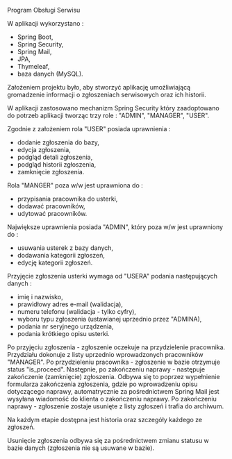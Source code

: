 Program Obsługi Serwisu

W aplikacji wykorzystano :
- Spring Boot,
- Spring Security,
- Spring Mail,
- JPA,
- Thymeleaf,
- baza danych (MySQL).

Założeniem projektu było, aby stworzyć aplikację umożliwiającą gromadzenie informacji o zgłoszeniach serwisowych oraz ich historii.

W aplikacji zastosowano mechanizm Spring Security który zaadoptowano do potrzeb aplikacji tworząc trzy role : "ADMIN", "MANAGER", "USER".

Zgodnie z założeniem rola "USER" posiada uprawnienia :
- dodanie zgłoszenia do bazy,
- edycja zgłoszenia,
- podgląd detali zgłoszenia,
- podgląd historii zgłoszenia,
- zamknięcie zgłoszenia.

Rola "MANGER" poza w/w jest uprawniona do :
 - przypisania pracownika do usterki,
 - dodawać pracowników,
 - udytować pracowników.
 
 Największe uprawnienia posiada "ADMIN", który poza w/w jest uprawniony do :
 - usuwania usterek z bazy danych,
 - dodawania kategorii zgłoszeń,
 - edycję kategorii zgłoszeń.
 
 Przyjęcie zgłoszenia usterki wymaga od "USERA" podania następujących danych :
 - imię i nazwisko,
 - prawidłowy adres e-mail (walidacja),
 - numeru telefonu (walidacja - tylko cyfry),
 - wyboru typu zgłoszenia (ustawianej uprzednio przez "ADMINA),
 - podania nr seryjnego urządzenia,
 - podania krótkiego opisu usterki.
 
 Po przyjęciu zgłoszenia - zgłoszenie oczekuje na przydzielenie pracownika. Przydziału dokonuje z listy uprzednio wprowadzonych pracowników "MANAGER".
 Po przydzieleniu pracownika - zgłoszenie w bazie otrzymuje status "is_proceed".
 Następnie, po zakończeniu naprawy - następuje zakończenie (zamknięcie) zgłoszenia.
 Odbywa się to poprzez wypełnienie formularza zakończenia zgłoszenia, gdzie po wprowadzeniu opisu dotyczącego naprawy, automatrycznie za pośrednictwem Spring Mail jest wysyłana wiadomość do klienta o zakończeniu naprawy.
 Po zakończeniu naprawy - zgłoszenie zostaje usunięte z listy zgłoszeń i trafia do archiwum.
 
 Na każdym etapie dostępna jest historia oraz szczegóły każdego ze zgłoszeń.
 
 Usunięcie zgłoszenia odbywa się za pośrednictwem zmianu statusu w bazie danych (zgłoszenia nie są usuwane w bazie).
  
